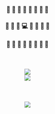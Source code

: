 <h3 align="center">🌲 🌲 🌲 🌲 🌲 🌲 🌲 🌲</h3>
<h3 align="center">🌲 🌲 🌲 💻 🐅 🌲 🌲 🌲</h3>
<h3 align="center">🌲 🌲 🌲 🌲 🌲 🌲 🌲 🌲</h3>

<h1></h1>
<br/>

<div align="center">
<picture align="center">
  <source
    srcset="https://github-readme-stats-three-tawny-50.vercel.app/api?username=panoplied&show_icons=true&theme=dark"
    media="(prefers-color-scheme: dark)"
  />
  <source
    srcset="https://github-readme-stats-three-tawny-50.vercel.app/api?username=panoplied&show_icons=true&theme=default"
    media="(prefers-color-scheme: light), (prefers-color-scheme: no-preference)"
  />
  <img src="https://github-readme-stats-three-tawny-50.vercel.app/api?username=panoplied&show_icons=true&theme=default" />
</picture>
</div>

<div align="center">
<picture align="center">
  <source
    srcset="https://github-readme-stats-three-tawny-50.vercel.app/api/top-langs/?username=panoplied&theme=dark&layout=donut&langs_count=8&size_weight=0.5&count_weight=0.5&hide=css,scss,html"
    media="(prefers-color-scheme: dark)"
  />
  <source
    srcset="https://github-readme-stats-three-tawny-50.vercel.app/api/top-langs/?username=panoplied&theme=default&layout=donut&langs_count=8&size_weight=0.5&count_weight=0.5&hide=css,scss,html"
    media="(prefers-color-scheme: light), (prefers-color-scheme: no-preference)"
  />
  <img src="https://github-readme-stats-three-tawny-50.vercel.app/api/top-langs/?username=panoplied&theme=default&layout=donut&langs_count=8&size_weight=0.5&count_weight=0.5&hide=css,scss,html" />
</picture>
</div>

<h1></h1>
<br/>

<div align="center">
  <img src="https://64.media.tumblr.com/60109c9f749f0e53a8ed345b669c1348/tumblr_oe3pvon0Ym1r1xpwxo1_400.gif" />
</div>

<!--
**panoplied/panoplied** is a ✨ _special_ ✨ repository because its `README.md` (this file) appears on your GitHub profile.

Here are some ideas to get you started:

- 🔭 I’m currently working on ...
- 🌱 I’m currently learning ...
- 👯 I’m looking to collaborate on ...
- 🤔 I’m looking for help with ...
- 💬 Ask me about ...
- 📫 How to reach me: ...
- 😄 Pronouns: ...
- ⚡ Fun fact: ...
-->
